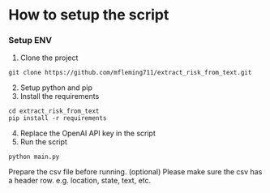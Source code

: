 # How to setup the script

### Setup ENV

1. Clone the project
```
git clone https://github.com/mfleming711/extract_risk_from_text.git
```
2. Setup python and pip
3. Install the requirements
```
cd extract_risk_from_text
pip install -r requirements
```
4. Replace the OpenAI API key in the script
5. Run the script
```
python main.py
```

Prepare the csv file before running. (optional)
Please make sure the csv has a header row.
e.g. location, state, text, etc.
